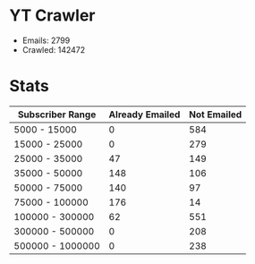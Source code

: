 # YT Crawler
- Emails: 2799
- Crawled: 142472

# Stats
| Subscriber Range  | Already Emailed | Not Emailed |
|-------|-------|-------|
| 5000 - 15000 | 0 | 584 |
| 15000 - 25000 | 0 | 279 |
| 25000 - 35000 | 47 | 149 |
| 35000 - 50000 | 148 | 106 |
| 50000 - 75000 | 140 | 97 |
| 75000 - 100000 | 176 | 14 |
| 100000 - 300000 | 62 | 551 |
| 300000 - 500000 | 0 | 208 |
| 500000 - 1000000 | 0 | 238 |
